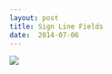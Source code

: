 ```yaml
---
layout: post
title: Sign Line Fields
date:  2014-07-06
---
```


![](https://cdn.mediacru.sh/U0dn9AtFVPhS.jpg)
